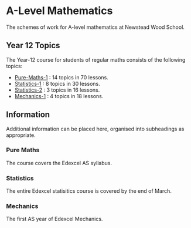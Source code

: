# A-Level Mathematics

The schemes of work for A-level mathematics at Newstead Wood School.

## Year 12 Topics

The Year-12 course for students of regular maths consists of the following topics:

* [Pure-Maths-1](https://github.com/DBE001/EULER/tree/main/3_KS_5/A-Level/1_Pure_1)  : 14 topics in 70 lessons.
* [Statistics-1](https://github.com/DBE001/EULER/tree/main/3_KS_5/A-Level/3_Stats_1) : 8 topics in 30 lessons.
* [Statistics-2](https://github.com/DBE001/EULER/tree/main/3_KS_5/A-Level/4_Stats_2) : 3 topics in 16 lessons.
* [Mechanics-1](https://github.com/DBE001/EULER/tree/main/3_KS_5/A-Level/5_Mech_1)   : 4 topics in 18 lessons.

## Information

Additional information can be placed here, organised into subheadings as appropriate.

### Pure Maths

The course covers the Edexcel AS syllabus.

### Statistics

The entire Edexcel statisitics course is covered by the end of March.

### Mechanics

The first AS year of Edexcel Mechanics.
